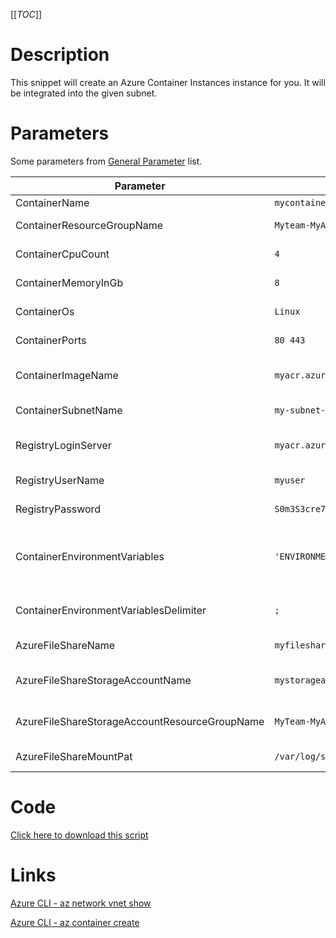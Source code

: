 [[_TOC_]]

# Description
This snippet will create an Azure Container Instances instance for you. It will be integrated into the given subnet.

# Parameters
Some parameters from [General Parameter](/Azure/Azure-CLI-Snippets) list.

| Parameter | Example Value | Description |
|--|--|--|
| ContainerName | `mycontainername` | The name of the container instance. |
| ContainerResourceGroupName | `Myteam-MyApp-$(Release.EnvironmentName)` | The resourcegroup where the container should be. |
| ContainerCpuCount | `4` | The amount of CPU-cores the container should be able to use. |
| ContainerMemoryInGb | `8` | The amount of memory your container may use. Expressed in GB's. |
| ContainerOs | `Linux` | The OS which is used in & underneath the container. Can be either `Linux` or `Windows`. |
| ContainerPorts | `80 443` | Space delimited list of ports you want to expose to the container. |
| ContainerImageName | `myacr.azurecr.io/mycompany/myimage:latest` | The image name to use. Please refer to [this docker documentation](https://docs.docker.com/engine/reference/commandline/tag/) for information about image & tag naming. |
| ContainerSubnetName | `my-subnet-123` | The subnetname for the subnet where the container should land in. |
| RegistryLoginServer | `myacr.azurecr.io` | OPTIONAL: The address of the registry login server. This is usualy the address of the image repository itself. |
| RegistryUserName | `myuser` | OPTIONAL: The username to use to authenticate against the image registry. |
| RegistryPassword | `S0m3S3cre7P@ssw0rd123!` | OPTIONAL: The password to use to authenticate against the image registry. |
| ContainerEnvironmentVariables | `'ENVIRONMENT="ACC";SOMECONNECTIONSTRING="THISISMYCONNECTIONSTRING"` | OPTIONAL: A list of environmentvariables which should be made available inside the container. This should be delimited by the value from `ContainerEnvironmentVariablesDelimiter`. |
| ContainerEnvironmentVariablesDelimiter | `;` | OPTIONAL: This is the delimiter for `ContainerEnvironmentVariables`. This defaults to `;`. |
| AzureFileShareName | `myfileshare` | OPTIONAL: The name of the fileshare inside the storage account. |
| AzureFileShareStorageAccountName | `mystorageaccount` | OPTIONAL: The name of the storage accountname where the fileshare resides in. |
| AzureFileShareStorageAccountResourceGroupName | `MyTeam-MyApp-$(Release.EnvironmentName)` | OPTIONAL: The resourcegroupname of the resourcegroup where the storageaccount resides in. |
| AzureFileShareMountPat | `/var/log/someapp` | OPTIONAL: The path to mount the given fileshare inside the container. |

# Code
[Click here to download this script](../../../../src/Container-Instance/Create-Container.ps1)

# Links

[Azure CLI - az network vnet show](https://docs.microsoft.com/en-us/cli/azure/network/vnet?view=azure-cli-latest#az_network_vnet_show)

[Azure CLI - az container create](https://docs.microsoft.com/en-us/cli/azure/container?view=azure-cli-latest#az_container_create)